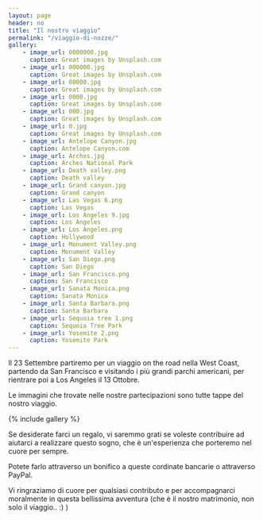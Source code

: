 ```yaml
---
layout: page
header: no
title: "Il nostro viaggio"
permalink: "/viaggio-di-nozze/"
gallery:
    - image_url: 0000000.jpg
      caption: Great images by Unsplash.com
    - image_url: 000000.jpg
      caption: Great images by Unsplash.com
    - image_url: 00000.jpg
      caption: Great images by Unsplash.com
    - image_url: 0000.jpg
      caption: Great images by Unsplash.com
    - image_url: 000.jpg
      caption: Great images by Unsplash.com
    - image_url: 0.jpg
      caption: Great images by Unsplash.com
    - image_url: Antelope Canyon.jpg
      caption: Antelope Canyon.com
    - image_url: Arches.jpg
      caption: Arches National Park
    - image_url: Death valley.png
      caption: Death valley
    - image_url: Grand canyon.jpg
      caption: Grand canyon
    - image_url: Las Vegas 6.png
      caption: Las Vegas
    - image_url: Los Angeles 9.jpg
      caption: Los Angeles
    - image_url: Los Angeles.png
      caption: Hollywood
    - image_url: Monument Valley.png
      caption: Monument Valley
    - image_url: San Diego.png
      caption: San Diego
    - image_url: San Francisco.png
      caption: San Francisco
    - image_url: Sanata Monica.png
      caption: Sanata Monica
    - image_url: Santa Barbara.png
      caption: Santa Barbara     
    - image_url: Sequoia tree 1.png
      caption: Sequoia Tree Park   
    - image_url: Yosemite 2.png
      caption: Yosemite Park   
---
```


Il 23 Settembre partiremo per un viaggio on the road nella West Coast, partendo da San Francisco e visitando i più grandi parchi americani, per rientrare poi a Los Angeles il 13 Ottobre. 

Le immagini che trovate nelle nostre partecipazioni sono tutte tappe del nostro viaggio. 

{% include gallery %}

Se desiderate farci un regalo, vi saremmo grati se voleste contribuire ad aiutarci a realizzare questo sogno, che è un'esperienza che porteremo nel cuore per sempre. 

Potete farlo attraverso un bonifico a queste cordinate bancarie o attraverso PayPal. 

Vi ringraziamo di cuore per qualsiasi contributo e per accompagnarci moralmente in questa bellissima avventura (che è il nostro matrimonio, non solo il viaggio.. :) ) 